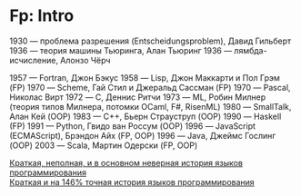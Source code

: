 # Fp: Intro

1930 — проблема разрешения (Entscheidungsproblem), Давид Гильберт
1936 — теория машины Тьюринга, Алан Тьюринг
1936 — лямбда-исчисление, Алонзо Чёрч

1957 — Fortran, Джон Бэкус
1958 — Lisp, Джон Маккарти и Пол Грэм (FP)
1970 — Scheme, Гай Стил и Джеральд Сассман (FP)
1970 — Pascal, Николас Вирт
1972 — C, Деннис Ритчи
1973 — ML, Робин Милнер (теория типов Милнера, потомки OCaml, F#, RisenML)
1980 — SmallTalk, Алан Кей (OOP)
1983 — С++, Бьерн Страуструп (OOP)
1990 — Haskell (FP)
1991 — Python, Гвидо ван Россум (OOP)
1996 — JavaScript (ECMAScript), Брэндон Айх (FP, OOP)
1996 — Java, Джеймс Гослинг (OOP)
2003 — Scala, Мартин Одерски (FP, OOP)

[Краткая, неполная, и в основном неверная история языков программирования](https://habr.com/ru/post/165093/)  
[Краткая и на 146% точная история языков программирования](https://habr.com/ru/post/481822/)